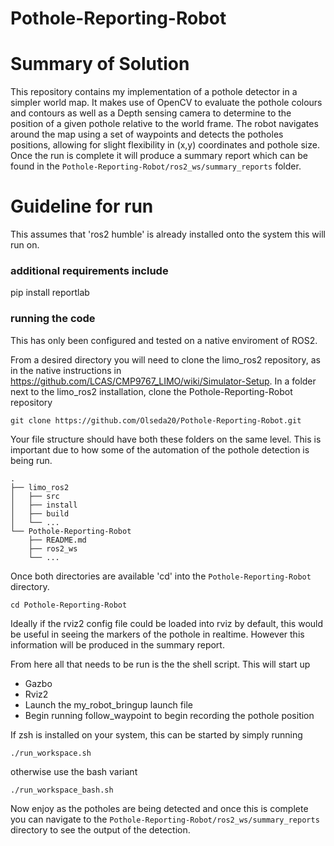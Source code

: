 # Pothole-Reporting-Robot


# Summary of Solution
This repository contains my implementation of a pothole detector in a simpler world map. 
It makes use of OpenCV to evaluate the pothole colours and contours as well as a Depth sensing camera to determine to the position of a given pothole relative to the world frame. 
The robot navigates around the map using a set of waypoints and detects the potholes positions, allowing for slight flexibility in (x,y) coordinates and pothole size. 
Once the run is complete it will produce a summary report which can be found in the `Pothole-Reporting-Robot/ros2_ws/summary_reports` folder.

# Guideline for run
This assumes that 'ros2 humble' is already installed onto the system this will run on.

### additional requirements include
pip install reportlab


### running the code
This has only been configured and tested on a native enviroment of ROS2.

From a desired directory you will need to clone the limo_ros2 repository, as in the native instructions in https://github.com/LCAS/CMP9767_LIMO/wiki/Simulator-Setup.
In a folder next to the limo_ros2 installation, clone the Pothole-Reporting-Robot repository
```
git clone https://github.com/Olseda20/Pothole-Reporting-Robot.git
```
Your file structure should have both these folders on the same level. This is important due to how some of the automation of the pothole detection is being run.
```
.
├── limo_ros2
│   ├── src
│   ├── install
│   ├── build
│   └── ... 
└── Pothole-Reporting-Robot
    ├── README.md
    ├── ros2_ws
    └── ... 
```
Once both directories are available 'cd' into the `Pothole-Reporting-Robot` directory.
```
cd Pothole-Reporting-Robot
```

Ideally if the rviz2 config file could be loaded into rviz by default, this would be useful in seeing the markers of the pothole in realtime. However this information will be produced in the summary report.

From here all that needs to be run is the the shell script. This will start up
- Gazbo
- Rviz2
- Launch the my_robot_bringup launch file
- Begin running follow_waypoint to begin recording the pothole position

If zsh is installed on your system, this can be started by simply running
```
./run_workspace.sh
```

otherwise use the bash variant
```
./run_workspace_bash.sh
```

Now enjoy as the potholes are being detected and once this is complete you can navigate to the 
`Pothole-Reporting-Robot/ros2_ws/summary_reports` directory to see the output of the detection.

